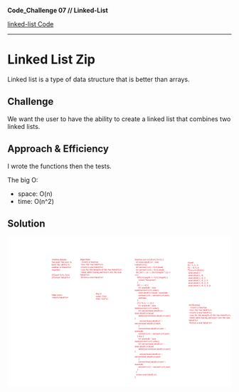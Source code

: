**Code_Challenge 07 // Linked-List**


[linked-list Code](./ll-zip.js)


----------------------

# Linked List Zip
<!-- Short summary or background information -->
Linked list is a type of data structure that is better than arrays.


## Challenge
<!-- Description of the challenge -->
We want the user to have the ability to create a linked list that combines two linked lists.

## Approach & Efficiency
<!-- What approach did you take? Why? What is the Big O space/time for this approach? -->

I wrote the functions then the tests. 

The big O:
- space: O(n)
- time: O(n^2)

## Solution

![linked-list WhiteBoard](../../../assets/ll-zip.png)
